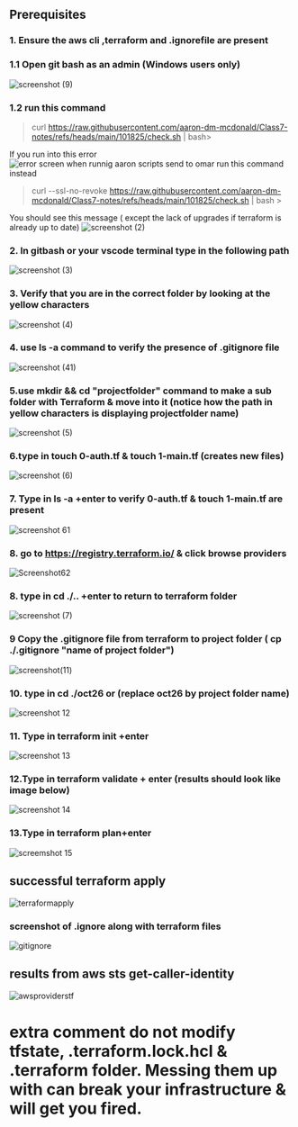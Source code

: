 
## Prerequisites
### 1. Ensure  the aws cli ,terraform and .ignorefile are present
### 1.1 Open git bash as an admin (Windows users only)
![screenshot (9)](./hw6pictures/screenshot%20(9).png)
### 1.2  run this command 
> curl https://raw.githubusercontent.com/aaron-dm-mcdonald/Class7-notes/refs/heads/main/101825/check.sh | bash>

If you run into this error ![error screen when runnig aaron scripts send to omar](file:///C:/Users/User/Documents/TheoWAF/class7/AWS/Terraform/HW6/hw6pictures/error%20screen%20when%20runnig%20aaron%20scripts%20send%20to%20omar.png)
run this command instead 
> curl --ssl-no-revoke https://raw.githubusercontent.com/aaron-dm-mcdonald/Class7-notes/refs/heads/main/101825/check.sh | bash >

You should see this message ( except the lack of upgrades if terraform is already up to date)
![screenshot (2)](./hw6pictures/screenshot%20(2).png)
### 2. In gitbash or your vscode terminal type in the following path 
![screenshot (3)](./hw6pictures/screenshot%20(3).png)

### 3. Verify that you are in the correct folder by looking at the yellow characters 
![screenshot (4)](./hw6pictures/screenshot%20(4).png)
### 4. use ls -a command to verify the presence of .gitignore file
![screenshot (41)](./hw6pictures/screenshot%20(41).png)
### 5.use mkdir && cd "projectfolder" command to make a sub folder with Terraform & move into it (notice how the path in yellow characters is displaying projectfolder name)
![screenshot (5)](./hw6pictures/screenshot%20(5).png)
### 6.type in touch  0-auth.tf &  touch 1-main.tf (creates new files)
![screenshot (6)](./hw6pictures/screenshot%20(6).png)
### 7. Type in ls -a +enter to verify 0-auth.tf &  touch 1-main.tf are present 
![screenshot 61](./hw6pictures/screenshot61.png)

### 8. go to https://registry.terraform.io/ & click browse providers
![Screenshot62](./hw6pictures/Screenshot62.png)


### 8. type in cd ./.. +enter to return to terraform folder
![screenshot (7)](./hw6pictures/screenshot%20(7).png)
### 9 Copy the .gitignore file from terraform to project folder ( cp ./.gitignore "name of project folder") 
![screenshot(11)](./hw6pictures/screenshot(11).png)
### 10. type in cd ./oct26 or (replace oct26 by project folder name)
![screenshot 12](./hw6pictures/screenshot12.png)
### 11. Type in terraform init +enter
![screenshot 13](./hw6pictures/screenshot13.png)
### 12.Type in terraform validate + enter (results should look like image below)
![screenshot 14](./hw6pictures/screenshot14.png)
### 13.Type in terraform plan+enter
![screemshot 15](./hw6pictures/screemshot15.png)

## successful terraform apply
![terraformapply](./hw6pictures/terraformapply.png)

### screenshot of .ignore along with terraform files
![gitignore](./hw6pictures/gitignore.png)

## results from aws sts get-caller-identity
![awsproviderstf](./hw6pictures/awsproviderstf.png)



**extra comment do not modify tfstate, .terraform.lock.hcl & .terraform folder. Messing them up with can break your infrastructure & will get you fired.** 
=======











  
